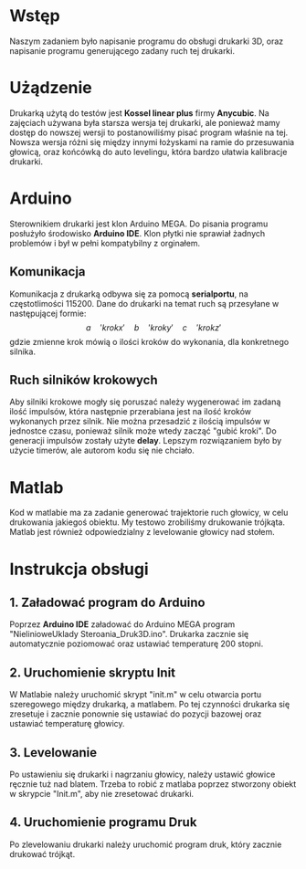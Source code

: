 # Wstęp

Naszym zadaniem było napisanie programu do obsługi drukarki 3D, oraz napisanie programu generującego zadany ruch tej drukarki.

# Użądzenie

Drukarką użytą do testów jest **Kossel linear plus** firmy **Anycubic**. Na zajęciach używana była starsza wersja tej drukarki, ale ponieważ mamy dostęp do nowszej wersji to postanowiliśmy pisać program właśnie na tej. Nowsza wersja różni się między innymi łożyskami na ramie do przesuwania głowicą, oraz końcówką do auto levelingu, która bardzo ułatwia kalibracje drukarki.

# Arduino

Sterownikiem drukarki jest klon Arduino MEGA. Do pisania programu posłużyło środowisko **Arduino IDE**. Klon płytki nie sprawiał żadnych problemów i był w pełni kompatybilny z orginałem.

## Komunikacja

Komunikacja z drukarką odbywa się za pomocą **serialportu**, na częstotlimości 115200. Dane do drukarki na temat ruch są przesyłane w następującej formie:
$$
a \quad 'krokx' \quad b \quad 'kroky' \quad c \quad 'krokz'
$$
gdzie zmienne krok mówią o ilości kroków do wykonania, dla konkretnego silnika.

## Ruch silników krokowych

Aby silniki krokowe mogły się poruszać należy wygenerować im zadaną ilość impulsów, która następnie przerabiana jest na ilość kroków wykonanych przez silnik. Nie można przesadzić z ilością impulsów w jednostce czasu, ponieważ silnik może wtedy zacząć "gubić kroki".  Do generacji impulsów zostały użyte **delay**. Lepszym rozwiązaniem było by użycie timerów, ale autorom kodu się nie chciało.

# Matlab

Kod w matlabie ma za zadanie generować trajektorie ruch głowicy, w celu drukowania jakiegoś obiektu. My testowo zrobiliśmy drukowanie trójkąta. Matlab jest również odpowiedzialny z levelowanie głowicy nad stołem.

# Instrukcja obsługi

## 1. Załadować program do Arduino

Poprzez **Arduino IDE** załadować do Arduino MEGA program "NielinioweUklady Steroania_Druk3D.ino". Drukarka zacznie się automatycznie poziomować oraz ustawiać temperaturę 200 stopni.

## 2. Uruchomienie skryptu Init

W Matlabie należy uruchomić skrypt "init.m" w celu otwarcia portu szeregowego między drukarką, a matlabem. Po tej czynności drukarka się zresetuje i zacznie ponownie się ustawiać do pozycji bazowej oraz ustawiać temperaturę głowicy.

## 3. Levelowanie

Po ustawieniu się drukarki i nagrzaniu głowicy, należy ustawić głowice ręcznie tuż nad blatem. Trzeba to robić z matlaba poprzez stworzony obiekt w skrypcie "Init.m", aby nie zresetować drukarki. 

## 4. Uruchomienie programu Druk

Po zlevelowaniu drukarki należy uruchomić program druk, który zacznie drukować trójkąt.

